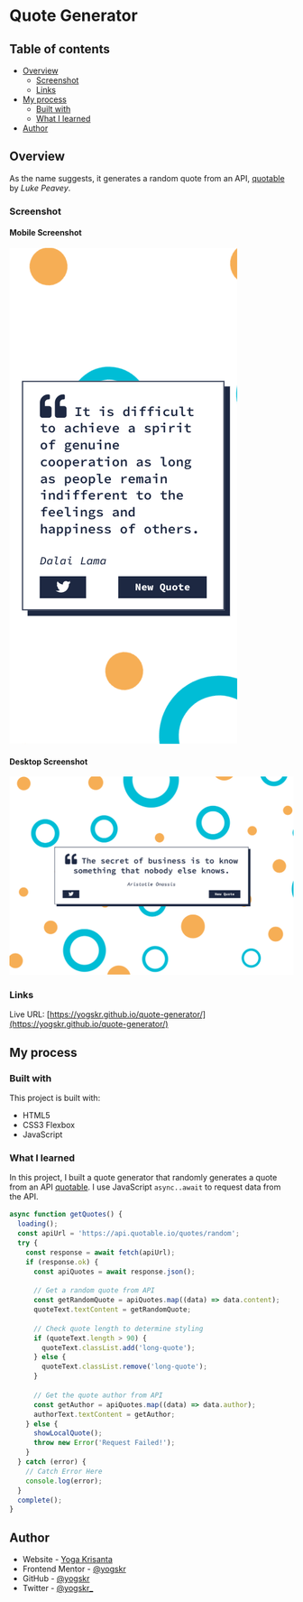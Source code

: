 # Quote Generator

## Table of contents

- [Overview](#overview)
  - [Screenshot](#screenshot)
  - [Links](#links)
- [My process](#my-process)
  - [Built with](#built-with)
  - [What I learned](#what-i-learned)
- [Author](#author)

## Overview

As the name suggests, it generates a random quote from an API, [quotable](https://github.com/lukePeavey/quotable) by _Luke Peavey_.

### Screenshot

#### Mobile Screenshot

![Mobile Screenshot](./public/mobile-screenshot.png)

#### Desktop Screenshot

![Desktop Screenshot](./public/desktop-screenshot.png)

### Links

Live URL: [https://yogskr.github.io/quote-generator/](https://yogskr.github.io/quote-generator/)

## My process

### Built with

This project is built with:

- HTML5
- CSS3 Flexbox
- JavaScript

### What I learned

In this project, I built a quote generator that randomly generates a quote from an API [quotable](https://github.com/lukePeavey/quotable). I use JavaScript `async..await` to request data from the API.

```js
async function getQuotes() {
  loading();
  const apiUrl = 'https://api.quotable.io/quotes/random';
  try {
    const response = await fetch(apiUrl);
    if (response.ok) {
      const apiQuotes = await response.json();

      // Get a random quote from API
      const getRandomQuote = apiQuotes.map((data) => data.content);
      quoteText.textContent = getRandomQuote;

      // Check quote length to determine styling
      if (quoteText.length > 90) {
        quoteText.classList.add('long-quote');
      } else {
        quoteText.classList.remove('long-quote');
      }

      // Get the quote author from API
      const getAuthor = apiQuotes.map((data) => data.author);
      authorText.textContent = getAuthor;
    } else {
      showLocalQuote();
      throw new Error('Request Failed!');
    }
  } catch (error) {
    // Catch Error Here
    console.log(error);
  }
  complete();
}
```

## Author

- Website - [Yoga Krisanta](https://yogskr.github.io/personal-website)
- Frontend Mentor - [@yogskr](https://www.frontendmentor.io/profile/yogskr)
- GitHub - [@yogskr](https://www.github.com/yogskr)
- Twitter - [@yogskr\_](https://www.twitter.com/yogskr_)
